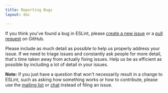 ```yaml
---
title: Reporting Bugs
layout: doc

---
```


If you think you've found a bug in ESLint, please [create a new issue](https://github.com/eslint/eslint/issues/new/choose) or a [pull request](/docs/developer-guide/contributing/pull-requests) on GitHub.

Please include as much detail as possible to help us properly address your issue. If we need to triage issues and constantly ask people for more detail, that's time taken away from actually fixing issues. Help us be as efficient as possible by including a lot of detail in your issues.

**Note:** If you just have a question that won't necessarily result in a change to ESLint, such as asking how something works or how to contribute, please use the [mailing list](https://groups.google.com/group/eslint) or [chat](https://eslint.org/chat) instead of filing an issue.
